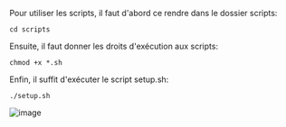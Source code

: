 Pour utiliser les scripts, il faut d'abord ce rendre dans le dossier scripts:

`cd scripts`

Ensuite, il faut donner les droits d'exécution aux scripts:

`chmod +x *.sh`

Enfin, il suffit d'exécuter le script setup.sh:

`./setup.sh`

![image](https://github.com/DemoDevv/CultureConnect/assets/73246070/29dd22a5-a799-4ff0-8c78-7c7938cf1b09)

